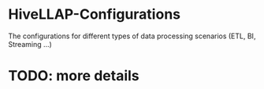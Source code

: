 # HiveLLAP-Configurations
The configurations for different types of data processing scenarios (ETL, BI, Streaming ...) 

# TODO: more details
